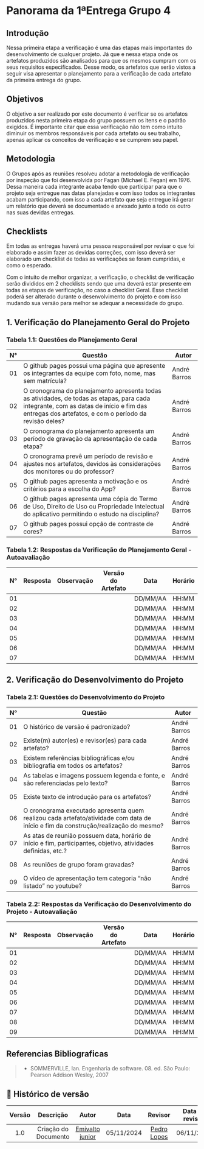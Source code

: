 # Panorama da 1ªEntrega Grupo 4

## Introdução
Nessa primeira etapa a verificação é uma das etapas mais importantes do desenvolvimento de qualquer projeto. Já que e nessa etapa onde os artefatos produzidos são analisados para que os mesmos cumpram com os seus requisitos especificados. Desse modo, os artefatos que serão vistos a seguir visa apresentar o planejamento para a verificação de cada artefato da primeira entrega do grupo.

## Objetivos

O objetivo a ser realizado por este documento é verificar se os artefatos produzidos nesta primeira etapa do grupo possuem os itens e o padrão exigidos. É importante citar que essa verificação não tem como intuito diminuir os membros responsáveis por cada artefato ou seu trabalho, apenas aplicar os conceitos de verificação e se cumprem seu papel.

## Metodologia

O Grupos após as reuniões resolveu adotar a metodologia de verificação por inspeção que foi desenvolvida por Fagan (Michael E. Fegan) em 1976. Dessa maneira cada integrante acaba tendo que participar para que o projeto seja entregue nas datas planejadas e com isso todos os integrantes acabam participando, com isso a cada artefato que seja entregue irá gerar um relatório que deverá se documentado e anexado junto a todo os outro nas suas devidas entregas.

## Checklists

Em todas as entregas haverá uma pessoa responsável por revisar o que foi elaborado e assim fazer as devidas correções, com isso deverá ser elaborado um checklist de todas as verificações se foram cumpridas, e como o esperado.

Com o intuito de melhor organizar, a verificação, o checklist de verificação serão divididos em 2 checklists sendo que uma deverá estar presente em todas as etapas de verificação, no caso a checklist Geral. Esse checklist poderá ser alterado durante o desenvolvimento do projeto e com isso mudando sua versão para melhor se adequar a necessidade do grupo.


## 1. Verificação do Planejamento Geral do Projeto

### Tabela 1.1: Questões do Planejamento Geral

| N° |                      Questão                          | Autor |
|----|-------------------------------------------------------|-------|
| 01 | O github pages possui uma página que apresente os integrantes da equipe com foto, nome, mas sem matrícula? | André Barros|
| 02 | O cronograma do planejamento apresenta todas as atividades, de todas as etapas, para cada integrante, com as datas de início e fim das entregas dos artefatos, e com o período da revisão deles? | André Barros |
| 03 | O cronograma do planejamento apresenta um período de gravação da apresentação de cada etapa? | André Barros |
| 04 | O cronograma prevê um período de revisão e ajustes nos artefatos, devidos às considerações dos monitores ou do professor? | André Barros |
| 05 | O github pages apresenta a motivação e os critérios para a escolha do App?  | André Barros |
| 06 | O github pages apresenta uma cópia do Termo de Uso, Direito de Uso ou Propriedade Intelectual do aplicativo permitindo o estudo na disciplina? | André Barros |
| 07 | O github pages possui opção de contraste de cores? | André Barros |


### Tabela 1.2: Respostas da Verificação do Planejamento Geral - Autoavaliação

| N° | Resposta | Observação | Versão do Artefato | Data | Horário |
|----|----------|------------|--------------------|------|---------|
| 01 |  |  |  | DD/MM/AA | HH:MM |
| 02 |  |  |  | DD/MM/AA | HH:MM |
| 03 |  |  |  | DD/MM/AA | HH:MM |
| 04 |  |  |  | DD/MM/AA | HH:MM |
| 05 |  |  |  | DD/MM/AA | HH:MM |
| 06 |  |  |  | DD/MM/AA | HH:MM |
| 07 |  |  |  | DD/MM/AA | HH:MM |

## 2. Verificação do Desenvolvimento do Projeto

### Tabela 2.1: Questões do Desenvolvimento do Projeto

| N° |                      Questão                          | Autor |
|----|-------------------------------------------------------|-------|
| 01 | O histórico de versão é padronizado? | André Barros |
| 02 | Existe(m) autor(es) e revisor(es) para cada artefato? | André Barros |
| 03 | Existem referências bibliográficas e/ou bibliografia em todos os artefatos? | André Barros |
| 04 | As tabelas e imagens possuem legenda e fonte, e são referenciadas pelo texto? | André Barros |
| 05 | Existe texto de introdução para os artefatos? | André Barros |
| 06 | O cronograma executado apresenta quem realizou cada artefato/atividade com data de início e fim da construção/realização do mesmo? | André Barros |
| 07 | As atas de reunião possuem data, horário de início e fim, participantes, objetivo, atividades definidas, etc.? | André Barros |
| 08 | As reuniões de grupo foram gravadas? | André Barros |
| 09 | O vídeo de apresentação tem categoria “não listado” no youtube? | André Barros |

### Tabela 2.2: Respostas da Verificação do Desenvolvimento do Projeto - Autoavaliação

| N° | Resposta | Observação | Versão do Artefato | Data | Horário |
|----|----------|------------|--------------------|------|---------|
| 01 |  |  |  | DD/MM/AA | HH:MM |
| 02 |  |  |  | DD/MM/AA | HH:MM |
| 03 |  |  |  | DD/MM/AA | HH:MM |
| 04 |  |  |  | DD/MM/AA | HH:MM |
| 05 |  |  |  | DD/MM/AA | HH:MM |
| 06 |  |  |  | DD/MM/AA | HH:MM |
| 07 |  |  |  | DD/MM/AA | HH:MM |
| 08 |  |  |  | DD/MM/AA | HH:MM |
| 09 |  |  |  | DD/MM/AA | HH:MM |


## Referencias Bibliograficas

> - SOMMERVILLE, Ian. Engenharia de software. 08. ed. São Paulo: Pearson Addison Wesley, 2007

## 📑 Histórico de versão
| Versão |          Descrição              |     Autor      |      Data      |   Revisor     |    Data de revisão    |  
|:------:|:-------------------------------:|:--------------:|:--------------:|:-------------:|:---------------------:|
|  1.0  | Criação do Documento |[Emivalto junior](https://github.com/EmivaltoJrr)| 05/11/2024   | [Pedro Lopes](https://github.com/pLopess) | 06/11/2024 |